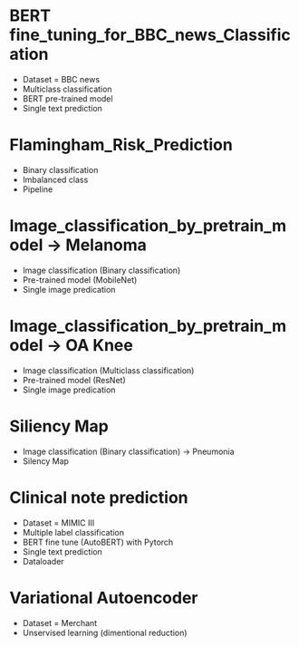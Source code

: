 # BERT fine_tuning_for_BBC_news_Classification
- Dataset = BBC news
- Multiclass classification
- BERT pre-trained model
- Single text prediction
# Flamingham_Risk_Prediction
- Binary classification
- Imbalanced class
- Pipeline
# Image_classification_by_pretrain_model -> Melanoma
- Image classification (Binary classification)
- Pre-trained model (MobileNet)
- Single image predication
# Image_classification_by_pretrain_model -> OA Knee
- Image classification (Multiclass classification)
- Pre-trained model (ResNet)
- Single image predication
# Siliency Map
- Image classification (Binary classification) -> Pneumonia
- Silency Map
# Clinical note prediction
- Dataset = MIMIC III
- Multiple label classification
- BERT fine tune (AutoBERT) with Pytorch
- Single text prediction
- Dataloader
# Variational Autoencoder
- Dataset = Merchant
- Unservised learning (dimentional reduction)
